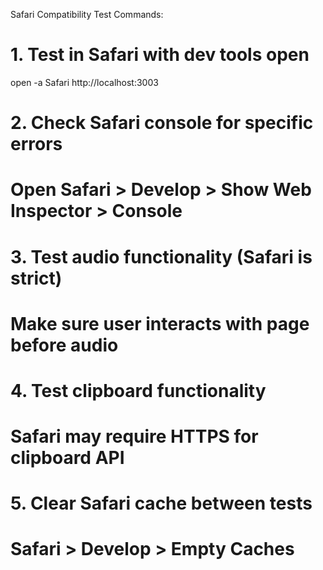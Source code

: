 Safari Compatibility Test Commands:

# 1. Test in Safari with dev tools open
open -a Safari http://localhost:3003

# 2. Check Safari console for specific errors
# Open Safari > Develop > Show Web Inspector > Console

# 3. Test audio functionality (Safari is strict)
# Make sure user interacts with page before audio

# 4. Test clipboard functionality
# Safari may require HTTPS for clipboard API

# 5. Clear Safari cache between tests
# Safari > Develop > Empty Caches
